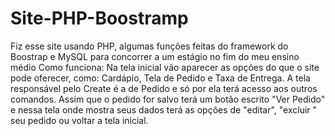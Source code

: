 # Site-PHP-Boostramp
Fiz esse site usando PHP, algumas funções feitas do framework do Boostrap e MySQL para concorrer a um estágio no fim do meu ensino médio
Como funciona: Na tela inicial vão aparecer as opções do que o site pode oferecer, como: Cardápio, Tela de Pedido e Taxa de Entrega. A tela responsável pelo Create é a de Pedido e só por ela terá acesso aos outros comandos. Assim que o pedido for salvo terá um botão escrito "Ver Pedido" e nessa tela onde mostra seus dados terá as opções de "editar", "excluir " seu pedido ou voltar a tela inicial.
